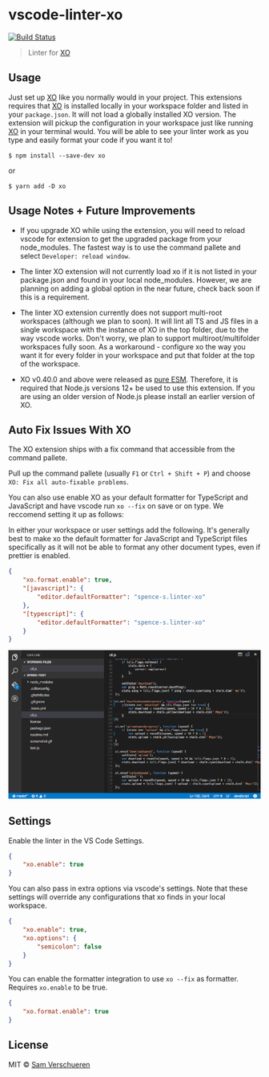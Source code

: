 # vscode-linter-xo

[![Build Status](https://travis-ci.org/SamVerschueren/vscode-linter-xo.svg?branch=master)](https://travis-ci.org/SamVerschueren/vscode-linter-xo)

> Linter for [XO](https://github.com/sindresorhus/xo)

## Usage

Just set up [XO](https://github.com/sindresorhus/xo) like you normally would in your project. This extensions requires that [XO](https://github.com/sindresorhus/xo) is installed locally in your workspace folder and listed in your `package.json`. It will not load a globally installed XO version. The extension will pickup the configuration in your workspace just like running [XO](https://github.com/sindresorhus/xo) in your terminal would. You will be able to see your linter work as you type and easily format your code if you want it to!

```shell
$ npm install --save-dev xo
```

or

```shell
$ yarn add -D xo
```

## Usage Notes + Future Improvements

- If you upgrade XO while using the extension, you will need to reload vscode for extension to get the upgraded package from your node_modules. The fastest way is to use the command pallete and select `Developer: reload window`.

- The linter XO extension will not currently load xo if it is not listed in your package.json and found in your local node_modules. However, we are planning on adding a global option in the near future, check back soon if this is a requirement.

- The linter XO extension currently does not support multi-root workspaces (although we plan to soon). It will lint all TS and JS files in a single workspace with the instance of XO in the top folder, due to the way vscode works. Don't worry, we plan to support multiroot/multifolder workspaces fully soon. As a workaround - configure xo the way you want it for every folder in your workspace and put that folder at the top of the workspace.

- XO v0.40.0 and above were released as [pure ESM](https://gist.github.com/sindresorhus/a39789f98801d908bbc7ff3ecc99d99c). Therefore, it is required that Node.js versions 12+ be used to use this extension. If you are using an older version of Node.js please install an earlier version of XO.

## Auto Fix Issues With XO

The XO extension ships with a fix command that accessible from the command pallete.

Pull up the command pallete (usually `F1` or `Ctrl + Shift + P`) and choose `XO: Fix all auto-fixable problems`.

You can also use enable XO as your default formatter for TypeScript and JavaScript and have vscode run `xo --fix` on save or on type. We reccomend setting it up as follows:

In either your workspace or user settings add the following. It's generally best to make xo the default formatter for JavaScript and TypeScript files specifically as it will not be able to format any other document types, even if prettier is enabled.

```json
{
	"xo.format.enable": true,
	"[javascript]": {
		"editor.defaultFormatter": "spence-s.linter-xo"
	},
	"[typescript]": {
		"editor.defaultFormatter": "spence-s.linter-xo"
	}
}
```

![](media/fix.gif)

## Settings

Enable the linter in the VS Code Settings.

```json
{
	"xo.enable": true
}
```

You can also pass in extra options via vscode's settings. Note that these settings will override any configurations that xo finds in your local workspace.

```json
{
	"xo.enable": true,
	"xo.options": {
		"semicolon": false
	}
}
```

You can enable the formatter integration to use `xo --fix` as formatter. Requires `xo.enable` to be true.

```json
{
	"xo.format.enable": true
}
```

## License

MIT © [Sam Verschueren](http://github.com/SamVerschueren)
